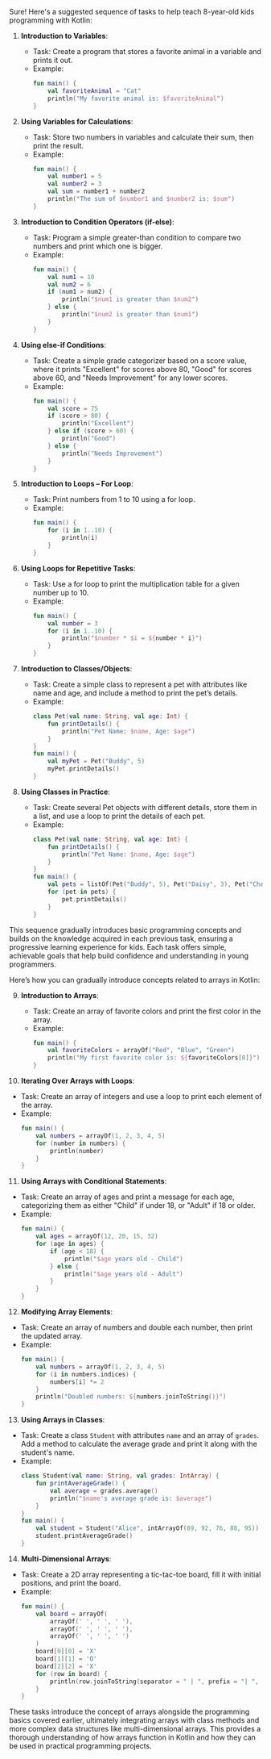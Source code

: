 Sure! Here's a suggested sequence of tasks to help teach 8-year-old kids programming with Kotlin:

1. **Introduction to Variables**:
    - Task: Create a program that stores a favorite animal in a variable and prints it out.
    - Example:
      ```kotlin
      fun main() {
          val favoriteAnimal = "Cat"
          println("My favorite animal is: $favoriteAnimal")
      }
      ```

2. **Using Variables for Calculations**:
    - Task: Store two numbers in variables and calculate their sum, then print the result.
    - Example:
      ```kotlin
      fun main() {
          val number1 = 5
          val number2 = 3
          val sum = number1 + number2
          println("The sum of $number1 and $number2 is: $sum")
      }
      ```

3. **Introduction to Condition Operators (if-else)**:
    - Task: Program a simple greater-than condition to compare two numbers and print which one is bigger.
    - Example:
      ```kotlin
      fun main() {
          val num1 = 10
          val num2 = 6
          if (num1 > num2) {
              println("$num1 is greater than $num2")
          } else {
              println("$num2 is greater than $num1")
          }
      }
      ```

4. **Using else-if Conditions**:
    - Task: Create a simple grade categorizer based on a score value, where it prints "Excellent" for scores above 80, "Good" for scores above 60, and "Needs Improvement" for any lower scores.
    - Example:
      ```kotlin
      fun main() {
          val score = 75
          if (score > 80) {
              println("Excellent")
          } else if (score > 60) {
              println("Good")
          } else {
              println("Needs Improvement")
          }
      }
      ```

5. **Introduction to Loops – For Loop**:
    - Task: Print numbers from 1 to 10 using a for loop.
    - Example:
      ```kotlin
      fun main() {
          for (i in 1..10) {
              println(i)
          }
      }
      ```

6. **Using Loops for Repetitive Tasks**:
    - Task: Use a for loop to print the multiplication table for a given number up to 10.
    - Example:
      ```kotlin
      fun main() {
          val number = 3
          for (i in 1..10) {
              println("$number * $i = ${number * i}")
          }
      }
      ```

7. **Introduction to Classes/Objects**:
    - Task: Create a simple class to represent a pet with attributes like name and age, and include a method to print the pet’s details.
    - Example:
      ```kotlin
      class Pet(val name: String, val age: Int) {
          fun printDetails() {
              println("Pet Name: $name, Age: $age")
          }
      }
      fun main() {
          val myPet = Pet("Buddy", 5)
          myPet.printDetails()
      }
      ```

8. **Using Classes in Practice**:
    - Task: Create several Pet objects with different details, store them in a list, and use a loop to print the details of each pet.
    - Example:
      ```kotlin
      class Pet(val name: String, val age: Int) {
          fun printDetails() {
              println("Pet Name: $name, Age: $age")
          }
      }
      fun main() {
          val pets = listOf(Pet("Buddy", 5), Pet("Daisy", 3), Pet("Charlie", 7))
          for (pet in pets) {
              pet.printDetails()
          }
      }
      ```

This sequence gradually introduces basic programming concepts and builds on the knowledge acquired in each previous task, ensuring a progressive learning experience for kids. Each task offers simple, achievable goals that help build confidence and understanding in young programmers.

Here’s how you can gradually introduce concepts related to arrays in Kotlin:

9. **Introduction to Arrays**:
   - Task: Create an array of favorite colors and print the first color in the array.
   - Example:
     ```kotlin
     fun main() {
         val favoriteColors = arrayOf("Red", "Blue", "Green")
         println("My first favorite color is: ${favoriteColors[0]}")
     }
     ```

10. **Iterating Over Arrays with Loops**:
   - Task: Create an array of integers and use a loop to print each element of the array.
   - Example:
     ```kotlin
     fun main() {
         val numbers = arrayOf(1, 2, 3, 4, 5)
         for (number in numbers) {
             println(number)
         }
     }
     ```

11. **Using Arrays with Conditional Statements**:
   - Task: Create an array of ages and print a message for each age, categorizing them as either "Child" if under 18, or "Adult" if 18 or older.
   - Example:
     ```kotlin
     fun main() {
         val ages = arrayOf(12, 20, 15, 32)
         for (age in ages) {
             if (age < 18) {
                 println("$age years old - Child")
             } else {
                 println("$age years old - Adult")
             }
         }
     }
     ```

12. **Modifying Array Elements**:
   - Task: Create an array of numbers and double each number, then print the updated array.
   - Example:
     ```kotlin
     fun main() {
         val numbers = arrayOf(1, 2, 3, 4, 5)
         for (i in numbers.indices) {
             numbers[i] *= 2
         }
         println("Doubled numbers: ${numbers.joinToString()}")
     }
     ```

13. **Using Arrays in Classes**:
   - Task: Create a class `Student` with attributes `name` and an array of `grades`. Add a method to calculate the average grade and print it along with the student's name.
   - Example:
     ```kotlin
     class Student(val name: String, val grades: IntArray) {
         fun printAverageGrade() {
             val average = grades.average()
             println("$name's average grade is: $average")
         }
     }
     fun main() {
         val student = Student("Alice", intArrayOf(89, 92, 76, 88, 95))
         student.printAverageGrade()
     }
     ```

14. **Multi-Dimensional Arrays**:
   - Task: Create a 2D array representing a tic-tac-toe board, fill it with initial positions, and print the board.
   - Example:
     ```kotlin
     fun main() {
         val board = arrayOf(
             arrayOf(' ', ' ', ' '),
             arrayOf(' ', ' ', ' '),
             arrayOf(' ', ' ', ' ')
         )
         board[0][0] = 'X'
         board[1][1] = 'O'
         board[2][2] = 'X'
         for (row in board) {
             println(row.joinToString(separator = " | ", prefix = "| ", postfix = " |"))
         }
     }
     ```

These tasks introduce the concept of arrays alongside the programming basics covered earlier, ultimately integrating arrays with class methods and more complex data structures like multi-dimensional arrays. This provides a thorough understanding of how arrays function in Kotlin and how they can be used in practical programming projects.